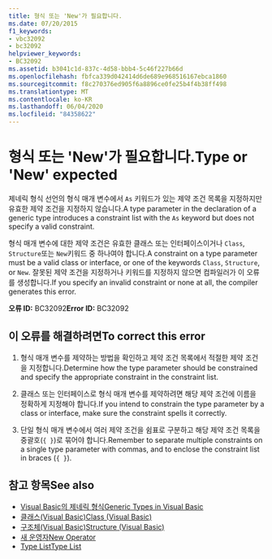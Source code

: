 ```yaml
---
title: 형식 또는 'New'가 필요합니다.
ms.date: 07/20/2015
f1_keywords:
- vbc32092
- bc32092
helpviewer_keywords:
- BC32092
ms.assetid: b3041c1d-837c-4d58-bbb4-5c46f227b66d
ms.openlocfilehash: fbfca339d042414d6de689e968516167ebca1860
ms.sourcegitcommit: f8c270376ed905f6a8896ce0fe25b4f4b38ff498
ms.translationtype: MT
ms.contentlocale: ko-KR
ms.lasthandoff: 06/04/2020
ms.locfileid: "84358622"
---
```

# <a name="type-or-new-expected"></a><span data-ttu-id="03754-102">형식 또는 'New'가 필요합니다.</span><span class="sxs-lookup"><span data-stu-id="03754-102">Type or 'New' expected</span></span>
<span data-ttu-id="03754-103">제네릭 형식 선언의 형식 매개 변수에서 `As` 키워드가 있는 제약 조건 목록을 지정하지만 유효한 제약 조건을 지정하지 않습니다.</span><span class="sxs-lookup"><span data-stu-id="03754-103">A type parameter in the declaration of a generic type introduces a constraint list with the `As` keyword but does not specify a valid constraint.</span></span>  
  
 <span data-ttu-id="03754-104">형식 매개 변수에 대한 제약 조건은 유효한 클래스 또는 인터페이스이거나 `Class`, `Structure`또는 `New`키워드 중 하나여야 합니다.</span><span class="sxs-lookup"><span data-stu-id="03754-104">A constraint on a type parameter must be a valid class or interface, or one of the keywords `Class`, `Structure`, or `New`.</span></span> <span data-ttu-id="03754-105">잘못된 제약 조건을 지정하거나 키워드를 지정하지 않으면 컴파일러가 이 오류를 생성합니다.</span><span class="sxs-lookup"><span data-stu-id="03754-105">If you specify an invalid constraint or none at all, the compiler generates this error.</span></span>  
  
 <span data-ttu-id="03754-106">**오류 ID:** BC32092</span><span class="sxs-lookup"><span data-stu-id="03754-106">**Error ID:** BC32092</span></span>  
  
## <a name="to-correct-this-error"></a><span data-ttu-id="03754-107">이 오류를 해결하려면</span><span class="sxs-lookup"><span data-stu-id="03754-107">To correct this error</span></span>  
  
1. <span data-ttu-id="03754-108">형식 매개 변수를 제약하는 방법을 확인하고 제약 조건 목록에서 적절한 제약 조건을 지정합니다.</span><span class="sxs-lookup"><span data-stu-id="03754-108">Determine how the type parameter should be constrained and specify the appropriate constraint in the constraint list.</span></span>  
  
2. <span data-ttu-id="03754-109">클래스 또는 인터페이스로 형식 매개 변수를 제약하려면 해당 제약 조건에 이름을 정확하게 지정해야 합니다.</span><span class="sxs-lookup"><span data-stu-id="03754-109">If you intend to constrain the type parameter by a class or interface, make sure the constraint spells it correctly.</span></span>  
  
3. <span data-ttu-id="03754-110">단일 형식 매개 변수에서 여러 제약 조건을 쉼표로 구분하고 해당 제약 조건 목록을 중괄호(`{ }`)로 묶어야 합니다.</span><span class="sxs-lookup"><span data-stu-id="03754-110">Remember to separate multiple constraints on a single type parameter with commas, and to enclose the constraint list in braces (`{ }`).</span></span>  
  
## <a name="see-also"></a><span data-ttu-id="03754-111">참고 항목</span><span class="sxs-lookup"><span data-stu-id="03754-111">See also</span></span>

- [<span data-ttu-id="03754-112">Visual Basic의 제네릭 형식</span><span class="sxs-lookup"><span data-stu-id="03754-112">Generic Types in Visual Basic</span></span>](../programming-guide/language-features/data-types/generic-types.md)
- [<span data-ttu-id="03754-113">클래스(Visual Basic)</span><span class="sxs-lookup"><span data-stu-id="03754-113">Class (Visual Basic)</span></span>](../language-reference/statements/class-statement.md)
- [<span data-ttu-id="03754-114">구조체(Visual Basic)</span><span class="sxs-lookup"><span data-stu-id="03754-114">Structure (Visual Basic)</span></span>](../language-reference/statements/structure-statement.md)
- [<span data-ttu-id="03754-115">새 운영자</span><span class="sxs-lookup"><span data-stu-id="03754-115">New Operator</span></span>](../language-reference/operators/new-operator.md)
- [<span data-ttu-id="03754-116">Type List</span><span class="sxs-lookup"><span data-stu-id="03754-116">Type List</span></span>](../language-reference/statements/type-list.md)
